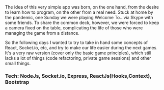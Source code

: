 The idea of this very simple app was born, on the one hand, from the desire to learn how to program, on the other from a real need. Stuck at home by the pandemic, one Sunday we were playing Welcome To...via Skype with some friends.
To share the common deck, however, we were forced to keep a camera fixed on the table, complicating the life of those who were managing the game from a distance.



So the following days I wanted to try to take in hand some concepts of React, Socket.io, etc, and try to make our life easier during the next games. It's a very raw version (cover only the basic game principles), which still lacks a lot of things (code refactoring, private game sessions) and other small things.






### Tech: NodeJs, Socket.io, Express, ReactJs(Hooks,Context), Bootstrap 


